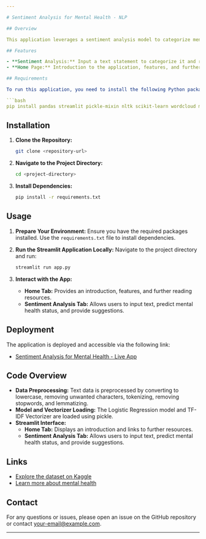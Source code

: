 ```yaml
---

# Sentiment Analysis for Mental Health - NLP

## Overview

This application leverages a sentiment analysis model to categorize mental health statements and provide tailored suggestions based on textual input. The model is trained using a comprehensive dataset to identify various mental health statuses and offer appropriate recommendations.

## Features

- **Sentiment Analysis:** Input a text statement to categorize it and receive a personalized suggestion based on the predicted mental health status.
- **Home Page:** Introduction to the application, features, and further reading resources.

## Requirements

To run this application, you need to install the following Python packages. You can install them using pip:

```bash
pip install pandas streamlit pickle-mixin nltk scikit-learn wordcloud matplotlib
```

## Installation

1. **Clone the Repository:**

   ```bash
   git clone <repository-url>
   ```

2. **Navigate to the Project Directory:**

   ```bash
   cd <project-directory>
   ```

3. **Install Dependencies:**

   ```bash
   pip install -r requirements.txt
   ```

## Usage

1. **Prepare Your Environment:**
   Ensure you have the required packages installed. Use the `requirements.txt` file to install dependencies.

2. **Run the Streamlit Application Locally:**
   Navigate to the project directory and run:

   ```bash
   streamlit run app.py
   ```

3. **Interact with the App:**
   - **Home Tab:** Provides an introduction, features, and further reading resources.
   - **Sentiment Analysis Tab:** Allows users to input text, predict mental health status, and provide suggestions.

## Deployment

The application is deployed and accessible via the following link:

- [Sentiment Analysis for Mental Health - Live App](https://sentiment-analysis-for-mental-health-1.onrender.com/)

## Code Overview

- **Data Preprocessing:** Text data is preprocessed by converting to lowercase, removing unwanted characters, tokenizing, removing stopwords, and lemmatizing.
- **Model and Vectorizer Loading:** The Logistic Regression model and TF-IDF Vectorizer are loaded using pickle.
- **Streamlit Interface:**
  - **Home Tab:** Displays an introduction and links to further resources.
  - **Sentiment Analysis Tab:** Allows users to input text, predict mental health status, and provide suggestions.

## Links

- [Explore the dataset on Kaggle](https://www.kaggle.com/datasets/suchintikasarkar/sentiment-analysis-for-mental-health/data)
- [Learn more about mental health](https://www.medicalnewstoday.com/articles/154543#types-of-disorders)

## Contact

For any questions or issues, please open an issue on the GitHub repository or contact [your-email@example.com](mailto:your-email@example.com).

---
```

